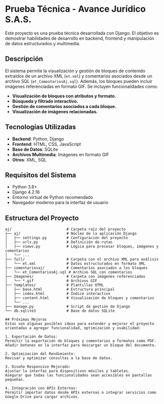 # Prueba Técnica - Avance Jurídico S.A.S.

Este proyecto es una prueba técnica desarrollada con Django. El objetivo es demostrar habilidades de desarrollo en backend, frontend y manipulación de datos estructurados y multimedia.

## Descripción

El sistema permite la visualización y gestión de bloques de contenido extraídos de un archivo XML (`et.xml`) y comentarios asociados desde un archivo SQL (`et_ComentariosAj.sql`). Además, los bloques pueden incluir imágenes referenciadas en formato GIF. Se incluyen funcionalidades como:

- **Visualización de bloques con atributos y formato.**
- **Búsqueda y filtrado interactivo.**
- **Gestión de comentarios asociados a cada bloque.**
- **Visualización de imágenes relacionadas.**

## Tecnologías Utilizadas

- **Backend**: Python, Django
- **Frontend**: HTML, CSS, JavaScript
- **Base de Datos**: SQLite
- **Archivos Multimedia**: Imágenes en formato GIF
- **Otros**: XML, SQL

## Requisitos del Sistema

- Python 3.8+
- Django 4.2.16
- Entorno virtual de Python recomendado
- Navegador moderno para la interfaz de usuario

## Estructura del Proyecto

```plaintext
aj/                         # Carpeta raíz del proyecto
├── aj/                     # Núcleo de la aplicación Django
│   ├── settings.py         # Configuración del proyecto
│   ├── urls.py             # Definición de rutas
│   ├── views.py            # Lógica para procesar bloques, imágenes y comentarios
│   └── ...
├── full/                   # Carpeta con el archivo XML para análisis
│   └── et.xml              # Datos estructurados en formato XML
├── comentariosaj/          # Comentarios asociados a los bloques
│   └── et_ComentariosAj.sql # Archivo SQL con comentarios
├── Imagenes/               # Carpeta con imágenes referenciadas
│   └── *.gif               # Archivos GIF
├── templates/              # Plantillas HTML
│   ├── base.html           # Estructura principal
│   ├── index.html          # Índice interactivo
│   ├── content.html        # Visualización de bloques y comentarios
│   └── ...
├── manage.py               # Script de gestión de Django
└── db.sqlite3              # Base de datos SQLite

## Próximas Mejoras
Estas son algunas posibles ideas para extender y mejorar el proyecto orientadas a agregar funcionalidad, optimización y usabilidad:

1. Exportación de Datos:
Permitir la exportación de bloques y comentarios a formatos como PDF.
Añadir botones en la interfaz para descargar un bloque del documento.

2. Optimización del Rendimiento:
Revisar y optimizar consultas a la base de datos.

3. Diseño Responsivo Mejorado:
Ajustar la interfaz para dispositivos móviles y tabletas.
Asegurar que todas las funcionalidades sean accesibles en pantallas pequeñas.

4. Integración con APIs Externas:
Permitir importar datos desde APIs externas o integrar servicios como Google Drive para cargar archivos.
